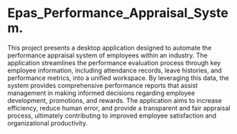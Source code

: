 # Epas_Performance_Appraisal_System. 
This project presents a desktop application designed to automate the performance appraisal system of employees within an industry. The application streamlines the performance evaluation process through key employee information, including attendance records, leave histories, and performance metrics, into a unified workspace. By leveraging this data, the system provides comprehensive performance reports that assist management in making informed decisions regarding employee development, promotions, and rewards. The application aims to increase efficiency, reduce human error, and provide a transparent and fair appraisal process, ultimately contributing to improved employee satisfaction and organizational productivity.
